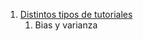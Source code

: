 

1. [Distintos tipos de tutoriales](https://compneuro.neuromatch.io/tutorials/W1D2_ModelFitting/student/W1D2_Tutorial1.html)
    1. Bias y varianza